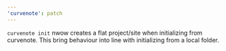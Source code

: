 ```yaml
---
'curvenote': patch
---
```


`curvenote init` nwow creates a flat project/site when initializing from curvenote. This bring behaviour into line with initializing from a local folder.
